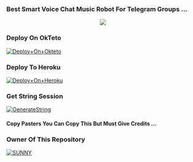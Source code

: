 ### Best Smart Voice Chat Music Robot For Telegram Groups ...


<p align="center"><a href="https://t.me/Sunny_meena"><img src="https://te.legra.ph/file/9d34814fc55651fb78fc3.png"></a></p>


### Deploy On OkTeto

[![Deploy+On+Okteto](https://img.shields.io/badge/Deploy%20To%20Okteto-informational?style=for-the-badge&logo=Okteto)](https://cloud.okteto.com/deploy?repository=https://github.com/eepanshu07/tgmusicbot)


### Deploy To Heroku

[![Deploy+On+Heroku](https://www.herokucdn.com/deploy/button.svg)](https://heroku.com/deploy?template=https://github.com/eepanshu07/tgmusicbot)



### Get String Session

[![GenerateString](https://img.shields.io/badge/repl.it-generateString-yellowgreen)](https://replit.com/@Sunny_meena/StringSession)



#### Copy Pasters You Can Copy This But Must Give Credits ...

### Owner Of This Repository
[![SUNNY](https://te.legra.ph/file/9d34814fc55651fb78fc3.png)](https://t.me/Sunny_meena)

